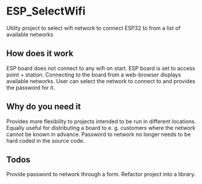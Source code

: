 # ESP_SelectWifi
Utility project to select wifi network to connect ESP32 to from a list of available networks

## How does it work

ESP board does not connect to any wifi on start.
ESP board is set to access point + station.
Connecting to the board from a web-browser displays available networks.
User can select the network to connect to and provides the password for it.

## Why do you need it

Provides more flexibility to projects intended to be run in different locations.
Equally useful for distributing a board to e. g. customers where the network cannot be known in advance.
Password to network no longer needs to be hard coded in the source code.

## Todos

Provide password to network through a form.
Refactor project into a library.

